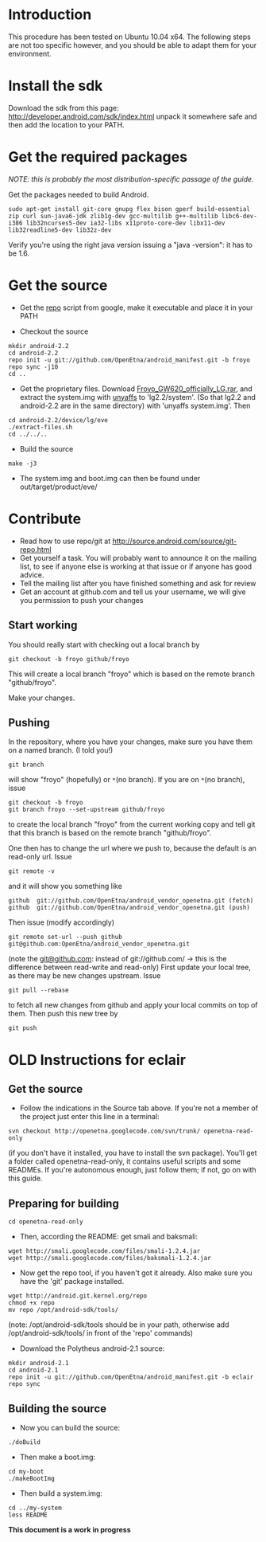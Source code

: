 # Introduction #

This procedure has been tested on Ubuntu 10.04 x64. The following steps are not too specific however, and you should be able to adapt them for your environment.

# Install the sdk #

Download the sdk from this page:
http://developer.android.com/sdk/index.html
unpack it somewhere safe and then add the location to your PATH.

# Get the required packages #
_NOTE: this is probably the most distribution-specific passage of the guide._


Get the packages needed to build Android.
```
sudo apt-get install git-core gnupg flex bison gperf build-essential zip curl sun-java6-jdk zlib1g-dev gcc-multilib g++-multilib libc6-dev-i386 lib32ncurses5-dev ia32-libs x11proto-core-dev libx11-dev lib32readline5-dev lib32z-dev
```

Verify you're using the right java version issuing a "java -version": it has to be 1.6.

# Get the source #

  * Get the [repo](http://android.git.kernel.org/repo) script from google, make it executable and place it in your PATH

  * Checkout the source
```
mkdir android-2.2
cd android-2.2
repo init -u git://github.com/OpenEtna/android_manifest.git -b froyo
repo sync -j10
cd ..
```

  * Get the proprietary files. Download [Froyo\_GW620\_officially\_LG.rar](http://forum.openetna.com/index.php?topic=501.0), and extract the system.img with [unyaffs](http://code.google.com/p/openetna/source/browse/#svn/trunk/unyaffs) to 'lg2.2/system'. (So that lg2.2 and android-2.2 are in the same directory) with 'unyaffs system.img'. Then
```
cd android-2.2/device/lg/eve
./extract-files.sh
cd ../../..
```

  * Build the source
```
make -j3
```
  * The system.img and boot.img can then be found under out/target/product/eve/
# Contribute #
  * Read how to use repo/git at http://source.android.com/source/git-repo.html
  * Get yourself a task. You will probably want to announce it on the mailing list, to see if anyone else is working at that issue or if anyone has good advice.
  * Tell the mailing list after you have finished something and ask for review
  * Get an account at github.com and tell us your username, we will give you permission to push your changes

## Start working ##

You should really start with checking out a local branch by
```
git checkout -b froyo github/froyo
```
This will create a local branch "froyo" which is based on the remote branch "github/froyo".

Make your changes.

## Pushing ##
In the repository, where you have your changes, make sure you have them on a named branch.
(I told you!)
```
git branch
```
will show "froyo" (hopefully) or `*`(no branch).
If you are on `*`(no branch), issue
```
git checkout -b froyo
git branch froyo --set-upstream github/froyo
```
to create the local branch "froyo" from the current working copy and tell git that this branch is based on the remote branch "github/froyo".

One then has to change the url where we push to, because the default is an read-only url.
Issue
```
git remote -v
```
and it will show you something like
```
github	git://github.com/OpenEtna/android_vendor_openetna.git (fetch)
github	git://github.com/OpenEtna/android_vendor_openetna.git (push)
```
Then issue (modify accordingly)
```
git remote set-url --push github git@github.com:OpenEtna/android_vendor_openetna.git
```
(note the git@github.com: instead of git://github.com/ -> this is the difference between read-write and read-only)
First update your local tree, as there may be new changes upstream. Issue
```
git pull --rebase
```
to fetch all new changes from github and apply your local commits on top of them.
Then push this new tree by
```
git push
```

# OLD Instructions for eclair #
## Get the source ##

  * Follow the indications in the Source tab above. If you're not a member of the project just enter this line in a terminal:

```
svn checkout http://openetna.googlecode.com/svn/trunk/ openetna-read-only
```

(if you don't have it installed, you have to install the svn package).
You'll get a folder called openetna-read-only, it contains useful scripts and some READMEs. If you're autonomous enough, just follow them; if not, go on with this guide.

## Preparing for building ##

```
cd openetna-read-only
```
  * Then, according the README: get smali and baksmali:
```
wget http://smali.googlecode.com/files/smali-1.2.4.jar
wget http://smali.googlecode.com/files/baksmali-1.2.4.jar
```
  * Now get the repo tool, if you haven't got it already. Also make sure you have the 'git' package installed.
```
wget http://android.git.kernel.org/repo
chmod +x repo
mv repo /opt/android-sdk/tools/
```
(note: /opt/android-sdk/tools should be in your path, otherwise add /opt/android-sdk/tools/ in front of the 'repo' commands)
  * Download the Polytheus android-2.1 source:
```
mkdir android-2.1
cd android-2.1
repo init -u git://github.com/OpenEtna/android_manifest.git -b eclair
repo sync
```

## Building the source ##
  * Now you can build the source:
```
./doBuild
```
  * Then make a boot.img:
```
cd my-boot
./makeBootImg
```
  * Then build a system.img:
```
cd ../my-system
less README
```

**This document is a work in progress**